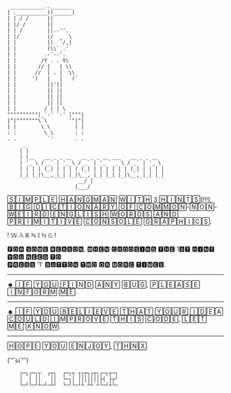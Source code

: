      ___________.._______
    | .__________))______|
    | | / /      ||
    | |/ /       ||   
    | | /        ||.-''.
    | |/         |/  _  \
    | |          ||  `/,|
    | |          (\\`_.'
    | |         .-`--'.
    | |        /Y . . Y\
    | |       // |   | \\
    | |      //  | . |  \\
    | |     ')   |   |   (`
    | |          ||'||
    | |          || ||
    | |          || ||
    | |          || ||
    | |         / | | \
    """"""""""|_`-' `-' |"""|
    |"|"""""""\ \       '"|"|
    | |        \ \        | |
    : :         \ \       : :  
    . .          `'       . .
         _                                             
        | |                                            
        | |__   __ _ _ __   __ _ _ __ ___   __ _ _ __  
        | '_ \ / _` | '_ \ / _` | '_ ` _ \ / _` | '_ \ 
        | | | | (_| | | | | (_| | | | | | | (_| | | | |
        |_| |_|\__,_|_| |_|\__, |_| |_| |_|\__,_|_| |_|
                           __/ |                      
                          |___/  
                   
🅂🄸🄼🄿🄻🄴 🄷🄰🄽🄶🄼🄰🄽 🅆🄸🅃🄷 3 🄷🄸🄽🅃🅂(!!!), 🄱🄸🄶 🄳🄸🄲🅃🄸🄾🄽🄰🅁🅈 🄾🄵 🄲🄾🄼🄼🄾🄽-🄽🄾🄽-🅆🄴🄸🅁🄳 🄴🄽🄶🄻🄸🅂🄷 🅆🄾🅁🄳🅂 🄰🄽🄳 🄿🅁🄸🄼🄸🅃🄸🅅🄴 🄲🄾🄽🅂🄾🄻🄴 🄶🅁🄰🄿🄷🄸🄲🅂.


! 𝕎 𝔸 ℝ ℕ 𝕀 ℕ 𝔾 !

 🅵🅾🆁  🆂🅾🅼🅴  🆁🅴🅰🆂🅾🅽,  🆆🅷🅴🅽  🅲🅷🅾🅾🆂🅸🅽🅶  🆃🅷🅴  1🆂🆃  🅷🅸🅽🆃  🆈🅾🆄  🅽🅴🅴🅳  🆃🅾   
 🅿🆁🅴🆂🆂  '1'  🅱🆄🆃🆃🅾🅽  🆃🆆🅾  🅾🆁  🅼🅾🆁🅴  🆃🅸🅼🅴🆂.
_______________________________________________________________________________________________________
☻ 🄸🄵 🅈🄾🅄 🄵🄸🄽🄳 🄰🄽🅈 🄱🅄🄶, 🄿🄻🄴🄰🅂🄴 🄸🄽🄵🄾🅁🄼 🄼🄴.
_______________________________________________________________________________________________________
☻ 🄸🄵 🅈🄾🅄 🄱🄴🄻🄸🄴🅅🄴 🅃🄷🄰🅃 🅈🄾🅄🅁 🄸🄳🄴🄰 🄲🄾🅄🄻🄳 🄸🄼🄿🅁🄾🅅🄴 🅃🄷🄸🅂 🄲🄾🄳🄴, 🄻🄴🅃 🄼🄴 🄺🄽🄾🅆.
_______________________________________________________________________________________________________

🄷🄾🄿🄴 🅈🄾🅄 🄴🄽🄹🄾🅈, 🅃🄷🄽🅇

(︶ω︶)                                                                        
 
        ┌─┐┌─┐┬  ┌┬┐  ┌─┐┬ ┬┌┬┐┌┬┐┌─┐┬─┐
        │  │ ││   ││  └─┐│ │││││││├┤ ├┬┘        
        └─┘└─┘┴─┘─┴┘  └─┘└─┘┴ ┴┴ ┴└─┘┴└─
